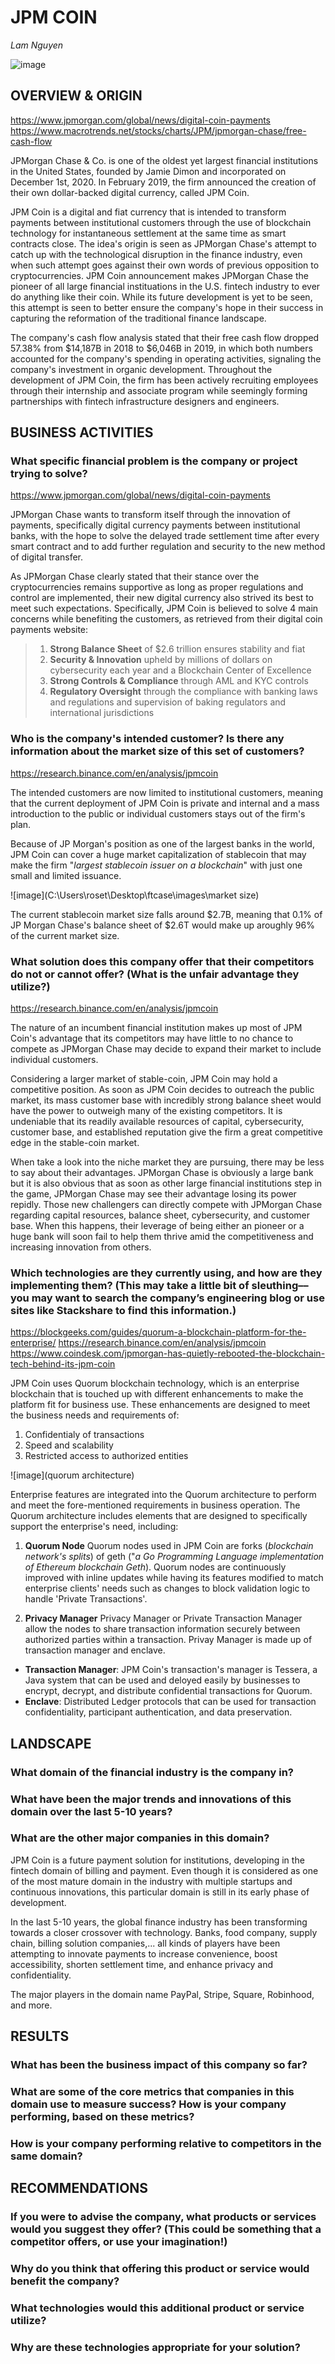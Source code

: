 # JPM COIN
*Lam Nguyen*

![image](headline.jpg)





## OVERVIEW & ORIGIN





https://www.jpmorgan.com/global/news/digital-coin-payments
https://www.macrotrends.net/stocks/charts/JPM/jpmorgan-chase/free-cash-flow

JPMorgan Chase & Co. is one of the oldest yet largest financial institutions in the United States, founded by Jamie Dimon and incorporated on December 1st, 2020. In February 2019, the firm announced the creation of their own dollar-backed digital currency, called JPM Coin.

JPM Coin is a digital and fiat currency that is intended to transform payments between institutional customers through the use of blockchain technology for instantaneous settlement at the same time as smart contracts close. The idea's origin is seen as JPMorgan Chase's attempt to catch up with the technological disruption in the finance industry, even when such attempt goes against their own words of previous opposition to cryptocurrencies. JPM Coin announcement makes JPMorgan Chase the pioneer of all large financial instituations in the U.S. fintech industry to ever do anything like their coin. While its future development is yet to be seen, this attempt is seen to better ensure the company's hope in their success in capturing the reformation of the traditional finance landscape.

The company's cash flow analysis stated that their free cash flow dropped 57.38% from $14,187B in 2018 to $6,046B in 2019, in which both numbers accounted for the company's spending in operating activities, signaling the company's investment in organic development. Throughout the development of JPM Coin, the firm has been actively recruiting employees through their internship and associate program while seemingly forming partnerships with fintech infrastructure designers and engineers.





## BUSINESS ACTIVITIES





### What specific financial problem is the company or project trying to solve?
https://www.jpmorgan.com/global/news/digital-coin-payments

JPMorgan Chase wants to transform itself through the innovation of payments, specifically digital currency payments between institutional banks, with the hope to solve the delayed trade settlement time after every smart contract and to add further regulation and security to the new method of digital transfer.

As JPMorgan Chase clearly stated that their stance over the cryptocurrencies remains supportive as long as proper regulations and control are implemented, their new digital currency also strived its best to meet such expectations. Specifically, JPM Coin is believed to solve 4 main concerns while benefiting the customers, as retrieved from their digital coin payments website:

> 1. **Strong Balance Sheet** of $2.6 trillion ensures stability and fiat
> 2. **Security & Innovation** upheld by millions of dollars on cybersecurity each year and a Blockchain Center of Excellence
> 3. **Strong Controls & Compliance** through AML and KYC controls
> 4. **Regulatory Oversight** through the compliance with banking laws and regulations and supervision of baking regulators and international jurisdictions





### Who is the company's intended customer?  Is there any information about the market size of this set of customers?
https://research.binance.com/en/analysis/jpmcoin

The intended customers are now limited to institutional customers, meaning that the current deployment of JPM Coin is private and internal and a mass introduction to the public or individual customers stays out of the firm's plan.

Because of JP Morgan's position as one of the largest banks in the world, JPM Coin can cover a huge market capitalization of stablecoin that may make the firm "*largest stablecoin issuer on a blockchain*" with just one small and limited issuance.

![image](C:\Users\roset\Desktop\ftcase\images\market size)

The current stablecoin market size falls around $2.7B, meaning that 0.1% of JP Morgan Chase's balance sheet of $2.6T would make up aroughly 96% of the current market size.





### What solution does this company offer that their competitors do not or cannot offer? (What is the unfair advantage they utilize?)
https://research.binance.com/en/analysis/jpmcoin

The nature of an incumbent financial institution makes up most of JPM Coin's advantage that its competitors may have little to no chance to compete as JPMorgan Chase may decide to expand their market to include individual customers.

Considering a larger market of stable-coin, JPM Coin may hold a competitive position. As soon as JPM Coin decides to outreach the public market, its mass customer base with incredibly strong balance sheet would have the power to outweigh many of the existing competitors. It is undeniable that its readily available resources of capital, cybersecurity, customer base, and established reputation give the firm a great competitive edge in the stable-coin market.

When take a look into the niche market they are pursuing, there may be less to say about their advantages. JPMorgan Chase is obviously a large bank but it is also obvious that as soon as other large financial institutions step in the game, JPMorgan Chase may see their advantage losing its power repidly. Those new challengers can directly compete with JPMorgan Chase regarding capital resources, balance sheet, cybersecurity, and customer base. When this happens, their leverage of being either an pioneer or a huge bank will soon fail to help them thrive amid the competitiveness and increasing innovation from others.





### Which technologies are they currently using, and how are they implementing them? (This may take a little bit of sleuthing–– you may want to search the company’s engineering blog or use sites like Stackshare to find this information.)
https://blockgeeks.com/guides/quorum-a-blockchain-platform-for-the-enterprise/
https://research.binance.com/en/analysis/jpmcoin
https://www.coindesk.com/jpmorgan-has-quietly-rebooted-the-blockchain-tech-behind-its-jpm-coin

JPM Coin uses Quorum blockchain technology, which is an enterprise blockchain that is touched up with different enhancements to make the platform fit for business use. These enhancements are designed to meet the business needs and requirements of:
1. Confidentialy of transactions
2. Speed and scalability
3. Restricted access to authorized entities

![image](quorum architecture)

Enterprise features are integrated into the Quorum architecture to perform and meet the fore-mentioned requirements in business operation. The Quorum architecture includes elements that are designed to specifically support the enterprise's need, including:

1. **Quorum Node**
Quorum nodes used in JPM Coin are forks (*blockchain network's splits*) of geth ("*a Go Programming Language implementation of Ethereum blockchain Geth*). Quorum nodes are continuously improved with inline updates while having its features modified to match enterprise clients' needs such as changes to block validation logic to handle 'Private Transactions'.

2. **Privacy Manager**
Privacy Manager or Private Transaction Manager allow the nodes to share transaction information securely between authorized parties within a transaction. Privay Manager is made up of transaction manager and enclave.
* **Transaction Manager**: JPM Coin's transaction's manager is Tessera, a Java system that can be used and deloyed easily by businesses to encrypt, decrypt, and distribute confidential transactions for Quorum.
* **Enclave**: Distributed Ledger protocols that can be used for transaction confidentiality, participant authentication, and data preservation.





## LANDSCAPE





### What domain of the financial industry is the company in?

### What have been the major trends and innovations of this domain over the last 5-10 years?

### What are the other major companies in this domain?

JPM Coin is a future payment solution for institutions, developing in the fintech domain of billing and payment. Even though it is considered as one of the most mature domain in the industry with multiple startups and continuous innovations, this particular domain is still in its early phase of development.

In the last 5-10 years, the global finance industry has been transforming towards a closer crossover with technology. Banks, food company, supply chain, billing solution companies,... all kinds of players have been attempting to innovate payments to increase convenience, boost accessibility, shorten settlement time, and enhance privacy and confidentiality.

The major players in the domain name PayPal, Stripe, Square, Robinhood, and more.






## RESULTS

### What has been the business impact of this company so far?

### What are some of the core metrics that companies in this domain use to measure success? How is your company performing, based on these metrics?

### How is your company performing relative to competitors in the same domain?





## RECOMMENDATIONS

### If you were to advise the company, what products or services would you suggest they offer? (This could be something that a competitor offers, or use your imagination!)

### Why do you think that offering this product or service would benefit the company?

### What technologies would this additional product or service utilize?

### Why are these technologies appropriate for your solution?
